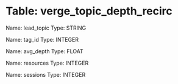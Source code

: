 Table: verge_topic_depth_recirc
===============================

Name: lead_topic
Type: STRING

Name: tag_id
Type: INTEGER

Name: avg_depth
Type: FLOAT

Name: resources
Type: INTEGER

Name: sessions
Type: INTEGER

